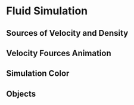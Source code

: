 # Fluid Simulation
## Sources of Velocity and Density
## Velocity Fources Animation
## Simulation Color
## Objects
